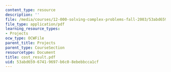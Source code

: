 ```yaml
---
content_type: resource
description: ''
file: /media/courses/12-000-solving-complex-problems-fall-2003/53abd65967419697b6c08ebebbcca1cf_cost_result.pdf
file_type: application/pdf
learning_resource_types:
- Projects
ocw_type: OCWFile
parent_title: Projects
parent_type: CourseSection
resourcetype: Document
title: cost_result.pdf
uid: 53abd659-6741-9697-b6c0-8ebebbcca1cf
---
```


